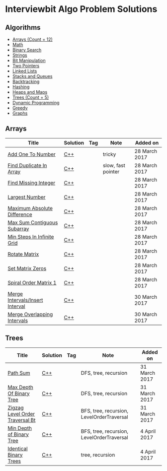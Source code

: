 # Interviewbit Algo Problem Solutions 


## Algorithms

* [Arrays (Count = 12)](https://github.com/keen-learner/interviewbit#arrays)
* [Math ](https://github.com/keen-learner/interviewbit#math)
* [Binary Search](https://github.com/keen-learner/interviewbit#binary-search)
* [Strings](https://github.com/keen-learner/interviewbit#strings)
* [Bit Manipulation](https://github.com/keen-learner/interviewbit#bit-manipulation)
* [Two Pointers](https://github.com/keen-learner/interviewbit#two-pointers)
* [Linked Lists](https://github.com/keen-learner/interviewbit#linkedlists)
* [Stacks and Queues](https://github.com/keen-learner/interviewbit#stacks-and-queues)
* [Backtracking](https://github.com/keen-learner/interviewbit#backtracking)
* [Hashing](https://github.com/keen-learner/interviewbit#hashing)
* [Heaps and Maps](https://github.com/keen-learner/interviewbit#heaps-and-maps)
* [Trees (Count = 5)](https://github.com/keen-learner/interviewbit#trees)
* [Dynamic Programming](https://github.com/keen-learner/interviewbit#dynamic-programming)
* [Greedy](https://github.com/keen-learner/interviewbit#greedy)
* [Graphs](https://github.com/keen-learner/interviewbit#graphs)

## Arrays
| Title                         |  Solution       | Tag          | Note                                  | Added on | 
|------------------------------ | --------------- |--------------|-------------------------------------- |----------|
[Add One To Number](https://www.interviewbit.com/problems/add-one-to-number/) | [C++](./arrays/AddOneToNumber.cpp) | |tricky  | 28 March 2017 |
[Find Duplicate In Array](https://www.interviewbit.com/problems/find-duplicate-in-array/) | [C++](./arrays/FindDuplicateInArray.cpp) | |slow, fast pointer  | 28 March 2017 |
[Find Missing Integer](https://www.interviewbit.com/problems/first-missing-integer/) | [C++](./arrays/FirstMissingInteger.cpp) | | | 28 March 2017 |
[Largest Number](https://www.interviewbit.com/problems/largest-number/) | [C++](./arrays/LargestNumber.cpp) | | | 28 March 2017 |
[Maximum Absolute Difference](https://www.interviewbit.com/problems/maximum-absolute-difference/) | [C++](./arrays/MaximumAbsoluteDifference.cpp) | | | 28 March 2017 |
[Max Sum Contiguous Subarray](https://www.interviewbit.com/problems/max-sum-contiguous-subarray/) | [C++](./arrays/MaxSumContiguousSubarray.cpp) | | | 28 March 2017 |
[Min Steps In Infinite Grid](https://www.interviewbit.com/problems/min-steps-in-infinite-grid/) | [C++](./arrays/MinStepsInInfiniteGrid.cpp) | | | 28 March 2017 |
[Rotate Matrix](https://www.interviewbit.com/problems/rotate-matrix/) | [C++](./arrays/RotateMatrix.cpp) | | | 28 March 2017 |
[Set Matrix Zeros](https://www.interviewbit.com/problems/set-matrix-zeros/) | [C++](./arrays/SetMatrixZeros.cpp) | | | 28 March 2017 |
[Spiral Order Matrix 1](https://www.interviewbit.com/problems/spiral-order-matrix-i/) | [C++](./arrays/SpiralOrderMatrix1.cpp) | | | 28 March 2017 |
[Merge Intervals/Insert Interval](https://www.interviewbit.com/problems/merge-intervals/) | [C++](./arrays/MergeIntervals.cpp) | | | 30 March 2017 |
[Merge Overlapping Intervals](https://www.interviewbit.com/problems/merge-overlapping-intervals/) | [C++](./arrays/MergeOverlappingIntervals.cpp) | | | 30 March 2017 |


## Trees
| Title                         |  Solution       | Tag          | Note                                  | Added on | 
|------------------------------ | --------------- |--------------|-------------------------------------- |----------|
[Path Sum](https://www.interviewbit.com/problems/path-sum/) | [C++](./trees/PathSum.cpp) | |DFS, tree, recursion   | 31 March 2017 |
[Max Depth Of Binary Tree](https://www.interviewbit.com/problems/max-depth-of-binary-tree/) | [C++](./trees/MaxDepthOfBinaryTree.cpp) | |DFS, tree, recursion   | 31 March 2017 |
[Zigzag Level Order Traversal Bt](https://www.interviewbit.com/problems/zigzag-level-order-traversal-bt/) | [C++](./trees/ZigzagLevelOrderTraversalBt.cpp) | |BFS, tree, recursion, LevelOrderTraversal   | 31 March 2017 |
[Min Depth of Binary Tree](https://www.interviewbit.com/problems/min-depth-of-binary-tree/) | [C++](./trees/MinDepthOfBinaryTree.cpp) | |BFS, tree, recursion, LevelOrderTraversal   | 4 April 2017 |
[Identical Binary Trees](https://www.interviewbit.com/problems/identical-binary-trees/) | [C++](./trees/IdenticalBinaryTrees.cpp) | |tree, recursion | 4 April 2017 |
